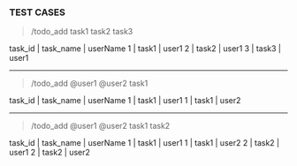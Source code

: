 
### TEST CASES

> /todo_add task1 task2 task3

task_id | task_name | userName
1 | task1 | user1
2 | task2 | user1
3 | task3 | user1

---------------------------------------

> /todo_add @user1 @user2 task1

task_id | task_name | userName
1 | task1 | user1
1 | task1 | user2

---------------------------------------

> /todo_add @user1 @user2 task1 task2

task_id | task_name | userName
1 | task1 | user1
1 | task1 | user2
2 | task2 | user1
2 | task2 | user2